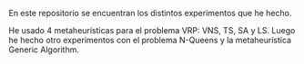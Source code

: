 En este repositorio se encuentran los distintos experimentos que he hecho. 

He usado 4 metaheurísticas para el problema VRP: VNS, TS, SA y LS.
Luego he hecho otro experimentos con el problema N-Queens y la metaheurística Generic Algorithm.
